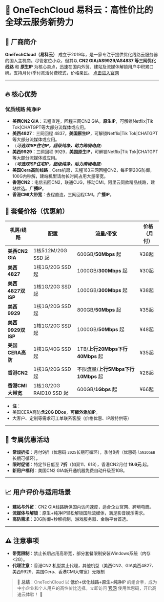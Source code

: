 # 🌟 OneTechCloud 易科云：高性价比的全球云服务新势力

## 🚀 厂商简介
**OneTechCloud（易科云）** 成立于2019年，是一家专注于提供优化线路云服务器的国人主机商。尽管定位小众，但其以 **CN2 GIA/AS9929/AS4837 等三网优化线路** 和 **原生IP** 为核心卖点，迅速在国内外贸、建站及流媒体解锁用户中积累口碑。支持月付/季付灵活付费模式，价格亲民。
[点击进入官网](https://www.onetechcloud.com/aff/NQBWATWT)

---

## 🔥 核心优势
### **优质线路 纯净IP**
- **美西CN2 GIA**：去程直连，回程三网CN2 GIA，**原生IP**，可解锁Netflix|Tik Tok|CHATGPT等大部分流媒体或应用。
- **美西4827**：三网回程 4837，**美国原生IP**，可解锁Netflix|Tik Tok|CHATGPT等大部分流媒体或应用。
- （***可选双ISP住宅IP，超级纯净，助力跨境电商***）
- **美西9929**：三网回程 9929，**美国原生IP**，可解锁Netflix|Tik Tok|CHATGPT等大部分流媒体或应用。
- （***可选双ISP住宅IP，超级纯净，助力跨境电商***）
- **美国Cera高防线路**：Cera机房，去程163三网回程CN2，每IP带20G防御，100G内秒解，建站机型请勿长时间占用大量带宽。
- **香港CN2**：电信去回CN2，联通CUG，移动CMI。阿里云同款精品线路，建站优选。**广播IP**。
- **香港CMI大带宽**：去程直连，三网回程CMI。**广播IP**。

## 💼 套餐价格（优惠前）
| **机房/线路**       | **配置**         | **流量/带宽**          | **价格（月付）** |
|----------------------|------------------|---------------------|------------------|
| **美西CN2 GIA**      | 1核512M/20G SSD 起 | 600GB/**50Mbps** 起     | ¥38起            |
| **美西4827**         | 1核1G/20G SSD 起   | 1000GB/**300Mbps** 起    | ¥30起            |
| **美西4827双ISP**    | 1核1G/20G SSD 起    | 1000GB/**300Mbps** 起     | ¥38起           |
| **美西9929**         | 1核1G/20G SSD 起    | 800GB/**50Mbps** 起       | ¥35起       |
| **美西9929双ISP**    | 1核1G/20G SSD 起    | 1000GB/**50Mbps** 起        | ¥48起          |
| **美国CERA高防**     | 1核1G/40G SSD 起    | 1TB/**上行20Mbps下行40Mbps** 起  | ¥35起       | 
| **香港CN2**          | 1核1G/20G SSD 起     | 不限流量/**上行5Mbps下行10Mbps** 起     | ¥28起       | 
| **香港CMI大带宽**   | 1核1G/20G RAID10 SSD 起  | 600GB/**1Gbps** 起        | ¥66起             | 

- **注**：
- 美国CERA高防**含20G DDos**，**可额外添加IP**。
- 大客户、定制等需求可工单联系客服（价格优惠、IP段特供等）
---

## 🎁 专属优惠活动
- **常规折扣**：月付9折（优惠码 `2025`长期可循环），季付8折（优惠码 `lSN2OGEB`长期可循环）。
- **限时促销**：特定节日低至 **7折**（如双11、618），香港CN2月付 **19.6元** 起。
- **新用户福利**：美国CN2 GIA新开通机器免费自动升级至1GB。

---

## 📈 用户评价与适用场景
- **建站与外贸**：CN2 GIA线路确保国内访问速度，适合企业官网、跨境电商。
- **流媒体与解锁**：原生+纯净IP轻松解锁国际流媒体，满足影音娱乐需求。
- **高防需求**：20G防御+秒解机制，游戏服务器、金融平台首选。

---

## ⚠️ 注意事项
- **带宽限制**：禁止长期占用高带宽，部分套餐限制安装Windows系统（内存<2G）。
- **代理注意**：香港CN2 机型禁止代理，其他机型（美西CN2、GIA美西4827、美西9929、美国Cera、香港CMI大带宽）无限制

> 📌 **总结**：OneTechCloud 以 **低价+优化线路+原生+纯净IP** 的组合拳，成为中小企业和个人用户的高性价比选择。立即访问 [官网](https://www.onetechcloud.com/aff/NQBWATWT) 使用优惠码，开启高速云体验！ 🚀
